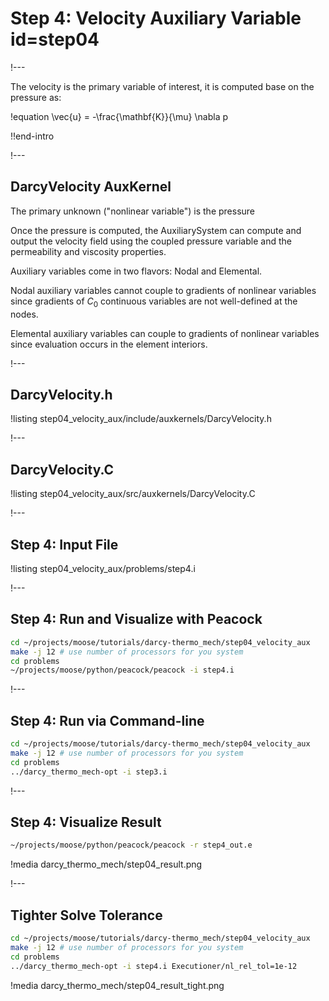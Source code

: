 # Step 4: Velocity Auxiliary Variable id=step04

!---

The velocity is the primary variable of interest, it is computed base on the pressure as:

!equation
\vec{u} = -\frac{\mathbf{K}}{\mu} \nabla p

!!end-intro

!---

## DarcyVelocity AuxKernel

The primary unknown ("nonlinear variable") is the pressure

Once the pressure is computed, the AuxiliarySystem can compute and output the velocity field using
the coupled pressure variable and the permeability and viscosity properties.

Auxiliary variables come in two flavors: Nodal and Elemental.

Nodal auxiliary variables cannot couple to gradients of nonlinear variables since gradients of $C_0$
continuous variables are not well-defined at the nodes.

Elemental auxiliary variables can couple to gradients of nonlinear variables since evaluation
occurs in the element interiors.

!---

## DarcyVelocity.h

!listing step04_velocity_aux/include/auxkernels/DarcyVelocity.h

!---

## DarcyVelocity.C

!listing step04_velocity_aux/src/auxkernels/DarcyVelocity.C

!---

## Step 4: Input File

!listing step04_velocity_aux/problems/step4.i

!---

## Step 4: Run and Visualize with Peacock

```bash
cd ~/projects/moose/tutorials/darcy-thermo_mech/step04_velocity_aux
make -j 12 # use number of processors for you system
cd problems
~/projects/moose/python/peacock/peacock -i step4.i
```

!---

## Step 4: Run via Command-line

```bash
cd ~/projects/moose/tutorials/darcy-thermo_mech/step04_velocity_aux
make -j 12 # use number of processors for you system
cd problems
../darcy_thermo_mech-opt -i step3.i
```

!---

## Step 4: Visualize Result

```bash
~/projects/moose/python/peacock/peacock -r step4_out.e
```

!media darcy_thermo_mech/step04_result.png

!---

## Tighter Solve Tolerance

```bash
cd ~/projects/moose/tutorials/darcy-thermo_mech/step04_velocity_aux
make -j 12 # use number of processors for you system
cd problems
../darcy_thermo_mech-opt -i step4.i Executioner/nl_rel_tol=1e-12
```

!media darcy_thermo_mech/step04_result_tight.png
